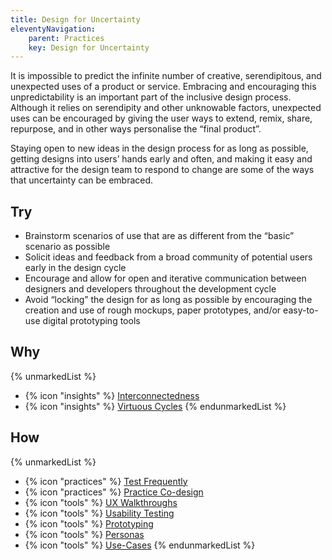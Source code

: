 ```yaml
---
title: Design for Uncertainty
eleventyNavigation:
    parent: Practices
    key: Design for Uncertainty
---
```


It is impossible to predict the infinite number of creative, serendipitous, and unexpected uses of a product or service.
Embracing and encouraging this unpredictability is an important part of the inclusive design process. Although it relies
on serendipity and other unknowable factors, unexpected uses can be encouraged by giving the user ways to extend, remix,
share, repurpose, and in other ways personalise the “final product”.

Staying open to new ideas in the design process for as long as possible, getting designs into users’ hands early and
often, and making it easy and attractive for the design team to respond to change are some of the ways that uncertainty
can be embraced.

## Try

* Brainstorm scenarios of use that are as different from the “basic” scenario as possible
* Solicit ideas and feedback from a broad community of potential users early in the design cycle
* Encourage and allow for open and iterative communication between designers and developers throughout the development
  cycle
* Avoid “locking” the design for as long as possible by encouraging the creation and use of rough mockups, paper
  prototypes, and/or easy-to-use digital prototyping tools

## Why

{% unmarkedList %}
* {% icon "insights" %} [Interconnectedness](../../insights/interconnectedness/)
* {% icon "insights" %} [Virtuous Cycles](../../insights/virtuous-cycles/)
{% endunmarkedList %}


## How

{% unmarkedList %}
* {% icon "practices" %} [Test Frequently](../../practices/test-frequently/)
* {% icon "practices" %} [Practice Co-design](../../practices/practice-co-design/)
* {% icon "tools" %} [UX Walkthroughs](../../tools/ux-walkthroughs/)
* {% icon "tools" %} [Usability Testing](../../tools/usability-testing/)
* {% icon "tools" %} [Prototyping](../../tools/prototyping/)
* {% icon "tools" %} [Personas](../../tools/personas/)
* {% icon "tools" %} [Use-Cases](../../tools/use-cases/)
{% endunmarkedList %}
